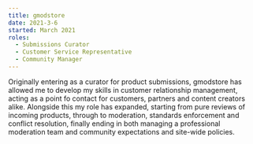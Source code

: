 ```yaml
---
title: gmodstore
date: 2021-3-6
started: March 2021
roles:
  - Submissions Curator
  - Customer Service Representative
  - Community Manager
---
```

Originally entering as a curator for product submissions, gmodstore has allowed me to develop my skills in customer relationship management, 
acting as a point fo contact for customers, partners and content creators alike. Alongside this my role has expanded, starting from
pure reviews of incoming products, through to moderation, standards enforcement and conflict resolution, finally ending in both
managing a professional moderation team and community expectations and site-wide policies.
